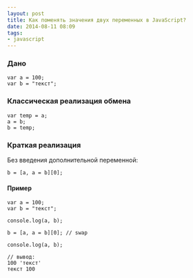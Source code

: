 ```yaml
---
layout: post
title: Как поменять значения двух переменных в JavaScript?
date: 2014-08-11 08:09
tags:
- javascript
---
```


### Дано

```
var a = 100;
var b = "текст";
```

### Классическая реализация обмена

```
var temp = a;
a = b;
b = temp;
```

### Краткая реализация

Без введения дополнительной переменной:

```
b = [a, a = b][0];
```

#### Пример

```
var a = 100;
var b = "текст";

console.log(a, b);

b = [a, a = b][0]; // swap

console.log(a, b);

// вывод:
100 'текст'
текст 100
```
